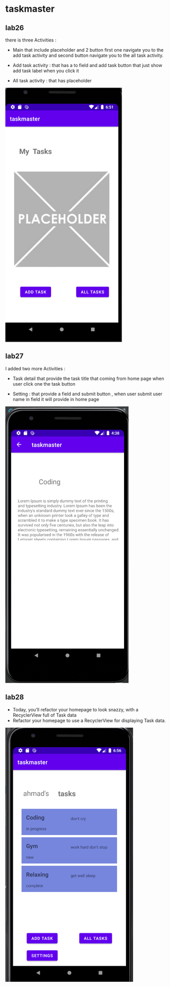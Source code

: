 # taskmaster

## lab26
there is three Activities :
* Main that include placeholder and 2 button first one navigate you to the add task activity
and second button navigate you to the all task activity.

* Add task activity : that has a to field and add task button that just show add task label when you click it

* All task activity : that has placeholder 


![Home Page](./screenshots/lab26.PNG)

## lab27
I added two more  Activities :
* Task detail that provide the task title that coming from home page when user click one the task button
  
* Setting : that provide a field and submit button , when user submit user name in field it will  provide in home page

![Task Detail](./screenshots/lab27.PNG)

## lab28

* Today, you’ll refactor your homepage to look snazzy, with a RecyclerView full of Task data
* Refactor your homepage to use a RecyclerView for displaying Task data.

![Home Page](./screenshots/lab28.PNG)
